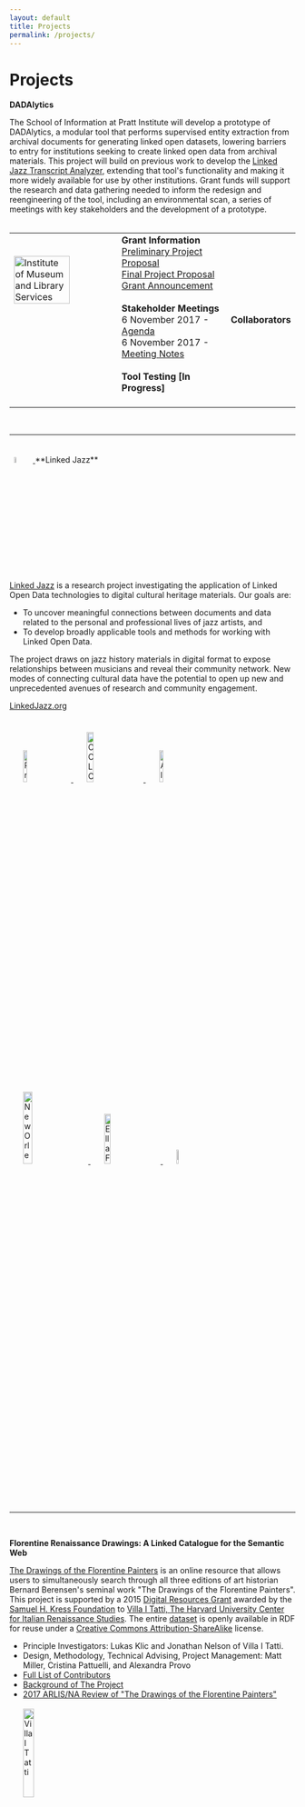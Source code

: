 ```yaml
---
layout: default
title: Projects
permalink: /projects/
---
```


<h1 class="page-heading">Projects</h1>


**DADAlytics**

The School of Information at Pratt Institute will develop a prototype of DADAlytics, a modular tool that performs supervised entity extraction from archival documents for generating linked open datasets, lowering barriers to entry for institutions seeking to create linked open data from archival materials. This project will build on previous work to develop the [Linked Jazz Transcript Analyzer](https://linkedjazz.org/tools/transcript-analyzer/), extending that tool's functionality and making it more widely available for use by other institutions. Grant funds will support the research and data gathering needed to inform the redesign and reengineering of the tool, including an environmental scan, a series of meetings with key stakeholders and the development of a prototype.
<br/><br/>
<table>
    <tr>
       <td>
        <div class="wrapper">
          <a href="https://www.imls.gov/">
            <img src="{{ "assets/logo_imls.png" | relative_url }}" alt="Institute of Museum and Library Services" width="75%"/>
          </a>
          <br/><br/><br/><br/><br/><br/><br/><br/>  
        </div>        
       </td>
       <td>
         <strong>Grant Information</strong><br/>
           <a href="https://www.imls.gov/sites/default/files/grants/lg-72-17-0179-17/proposals/lg-72-17-0179-17-preliminary-proposal.pdf" target="_blank">Preliminary Project Proposal</a><br/>
           <a href="https://www.imls.gov/sites/default/files/grants/lg-72-17-0179-17/proposals/lg-72-17-0179-17-full-proposal-documents.pdf" target="_blank">Final Project Proposal</a><br/>
           <a href="https://www.imls.gov/grants/awarded/lg-72-17-0179-17" target="_blank">Grant Announcement</a><br/><br/>
         <strong>Stakeholder Meetings</strong><br/>
           6 November 2017 - <a href="https://drive.google.com/open?id=1oxPVhEi1fP4p0QZF2LzG9p4fMRCK_H-G" target="_blank">Agenda</a><br/>
           6 November 2017 - <a href="https://drive.google.com/open?id=1qAvGaJI_uq8X0JA1sMkhKbyCKL-2VB3P" target="_blank">Meeting Notes</a><br/><br/>
         <strong>Tool Testing [In Progress]</strong><br/><br/>          
       </td>
       <td>
         <strong>Collaborators</strong><br/>      
       </td>
    </tr>
</table>
<br/>

<hr/>
<br/>

  <a href="https://linkedjazz.org/">
    <img style="padding: 8px;" src="{{ "assets/logo_linked_jazz.jpeg" | relative_url }}" alt="Alise" width="5%" />
  </a>
**Linked Jazz**

[Linked Jazz](https://linkedjazz.org/) is a research project investigating the application of Linked Open Data technologies to digital cultural heritage materials. Our goals are:

* To uncover meaningful connections between documents and data related to the personal and professional lives of jazz artists, and
* To develop broadly applicable tools and methods for working with Linked Open Data.

The project draws on jazz history materials in digital format to expose relationships between musicians and reveal their community network. New modes of connecting cultural data have the potential to open up new and unprecedented avenues of research and community engagement.

[LinkedJazz.org](https://linkedjazz.org)

<div style="text-align: left;">
  <a href="http://www.pratt.edu/academics/information_and_library_sciences/">
    <img style="padding: 24px;" src="{{ "assets/logo_pratt.jpg" | relative_url }}" alt="Pratt Institute" width="12%" />
  </a>
  <a href="http://www.oclc.org/us/en/default.htm">
    <img style="padding: 24px;" src="{{ "assets/logo_oclc.png" | relative_url }}" alt="OCLC" width="15%" />
  </a>
  <a href="http://www.alise.org/">
    <img style="padding: 24px;" src="{{ "assets/logo_alise.jpg" | relative_url }}" alt="Alise" width="12%" />
  </a>
  
  <br />
  
  <a href="http://www.jazzandheritage.org/">
    <img style="padding: 24px;" src="{{ "assets/logo_new_orleans_jazz_&_heritage_festival_and_foundation.png" | relative_url }}" alt="New Orleans Jazz and Heritage Foundation" width="18%" />
  </a>
  <a href="http://www.ellafitzgeraldfoundation.org/">
    <img style="padding: 24px;" src="{{ "assets/logo_ella_fitzgerald_charitable_foundation.jpg" | relative_url }}" alt="Ella Fitzgerald Charitable Foundation" width="15%" />
  </a>
  <a href="https://www.jazzednet.org/">
    <img style="padding: 24px;" src="{{ "assets/logo_jazz_education_network.jpg" | relative_url }}" alt="Jazz Education Network" width="8%" />
  </a>
</div>

<hr/>
<br/>


**Florentine Renaissance Drawings: A Linked Catalogue for the Semantic Web**

[The Drawings of the Florentine Painters](http://florentinedrawings.itatti.harvard.edu/) is an online resource that allows users to simultaneously search through all three editions of art historian Bernard Berensen's seminal work "The Drawings of the Florentine Painters". This project is supported by a 2015  [Digital Resources Grant](http://itatti.harvard.edu/news/kress-foundation-gives-major-grant-%E2%80%9Cflorentine-renaissance-drawings%E2%80%9D-digital-project) awarded by the [Samuel H. Kress Foundation](http://www.kressfoundation.org/) to [Villa I Tatti, The Harvard University Center for Italian Renaissance Studies](http://itatti.harvard.edu/). The entire [dataset](http://data.itatti.harvard.edu) is openly available in RDF for reuse under a [Creative Commons Attribution-ShareAlike](https://creativecommons.org/licenses/by-sa/4.0) license.

* Principle Investigators: Lukas Klic and Jonathan Nelson of Villa I Tatti.<br/>
* Design, Methodology, Technical Advising, Project Management: Matt Miller, Cristina Pattuelli, and Alexandra Provo<br/>
* [Full List of Contributors](http://florentinedrawings.itatti.harvard.edu/pages/credits)<br/>
* [Background of The Project](http://florentinedrawings.itatti.harvard.edu/pages/background)<br/>
* [2017 ARLIS/NA Review of "The Drawings of the Florentine Painters"](https://www.arlisna.org/publications/multimedia-technology-reviews/1229-the-drawings-of-the-florentine-painters)
<br/><br/>
  <div class="wrapper">
    <a href="http://itatti.harvard.edu/">
      <img src="{{ "assets/logo_i_tatti.png" | relative_url }}" alt="Villa I Tatti" width="20%"/>
    </a>
  </div>
<br/><br/>
